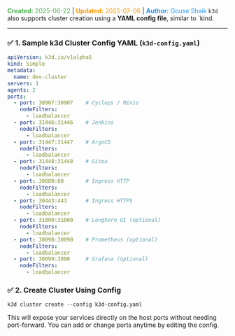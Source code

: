 <span style="color:#4caf50;"><b>Created:</b> 2025-06-22</span> | <span style="color:#ff9800;"><b>Updated:</b> 2025-07-06</span> | <span style="color:#2196f3;"><b>Author:</b> Gouse Shaik</span>
`k3d` also supports cluster creation using a **YAML config file**, similar to `kind.

---
### ✅ **1. Sample k3d Cluster Config YAML (`k3d-config.yaml`)**
```yaml
apiVersion: k3d.io/v1alpha5
kind: Simple
metadata:
  name: dev-cluster
servers: 1
agents: 2
ports:
  - port: 30907:30907    # Cyclops / Minio
    nodeFilters:
      - loadbalancer
  - port: 31446:31446    # Jenkins
    nodeFilters:
      - loadbalancer
  - port: 31447:31447    # ArgoCD
    nodeFilters:
      - loadbalancer
  - port: 31448:31448    # Gitea
    nodeFilters:
      - loadbalancer
  - port: 30080:80       # Ingress HTTP
    nodeFilters:
      - loadbalancer
  - port: 30443:443      # Ingress HTTPS
    nodeFilters:
      - loadbalancer
  - port: 31000:31000    # Longhorn UI (optional)
    nodeFilters:
      - loadbalancer
  - port: 30090:30090    # Prometheus (optional)
    nodeFilters:
      - loadbalancer
  - port: 30099:3000     # Grafana (optional)
    nodeFilters:
      - loadbalancer
```
### ✅ **2. Create Cluster Using Config**
```
k3d cluster create --config k3d-config.yaml
```
This will expose your services directly on the host ports without needing port-forward. You can add or change ports anytime by editing the config.
